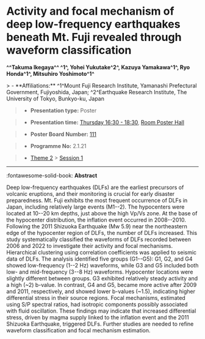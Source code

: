 # Activity and focal mechanism of deep low-frequency earthquakes beneath Mt. Fuji revealed through waveform classification

**^^Takuma Ikegaya^^ ^1^, Yohei Yukutake^2^, Kazuya Yamakawa^1^, Ryo Honda^1^, Mitsuhiro Yoshimoto^1^**

<!-- more -->> - **Affiliations:** ^1^Mount Fuji Research Institute, Yamanashi Prefectural Government, Fujiyoshida, Japan; ^2^Earthquake Research Institute, The University of Tokyo, Bunkyo-ku, Japan

> - **Presentation type:** Poster

> - **Presentation time:** [Thursday 16:30 - 18:30](../sessions_comparison.md#__tabbed_3_6), [Room Poster Hall](../maps_venue.md#__tabbed_1_1)

> - **Poster Board Number:** [111](../map_poster_boards.md#thursday)

> - **Programme No:** 2.1.21

> - [Theme 2](../theme2.md) > [Session 1](../sessions/session-2-1.md)

--- 

:fontawesome-solid-book: **Abstract**

Deep low-frequency earthquakes (DLFs) are the earliest precursors of volcanic eruptions, and their monitoring is crucial for early disaster preparedness. Mt. Fuji exhibits the most frequent occurrence of DLFs in Japan, including relatively large events (M1--2). The hypocenters were located at 10--20 km depths, just above the high Vp/Vs zone. At the base of the hypocenter distribution, the inflation event occurred in 2008--2010. Following the 2011 Shizuoka Earthquake (Mw 5.9) near the northeastern edge of the hypocenter region of DLFs, the number of DLFs increased. This study systematically classified the waveforms of DLFs recorded between 2006 and 2022 to investigate their activity and focal mechanisms.
Hierarchical clustering using correlation coefficients was applied to seismic data of DLFs. The analysis identified five groups (G1--G5): G1, G2, and G4 showed low-frequency (1--2 Hz) waveforms, while G3 and G5 included both low- and mid-frequency (3--8 Hz) waveforms. Hypocenter locations were slightly different between groups. G3 exhibited relatively steady activity and a high (~2) b-value. In contrast, G4 and G5, became more active after 2009 and 2011, respectively, and showed lower b-values (~1.5), indicating higher differential stress in their source regions. Focal mechanisms, estimated using S/P spectral ratios, had isotropic components possibly associated with fluid oscillation. These findings may indicate that increased differential stress, driven by magma supply linked to the inflation event and the 2011 Shizuoka Earthquake, triggered DLFs. Further studies are needed to refine waveform classification and focal mechanism estimation.

